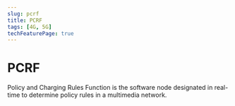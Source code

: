 ```yaml
---
slug: pcrf
title: PCRF
tags: [4G, 5G]
techFeaturePage: true
---
```


# PCRF

Policy and Charging Rules Function is the software node designated in real-time to determine policy rules in a multimedia network.
